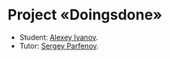 # Project «Doingsdone»

* Student: [Alexey Ivanov](https://up.htmlacademy.ru/php/7/user/406527).
* Tutor: [Sergey Parfenov](https://htmlacademy.ru/profile/id926645).


